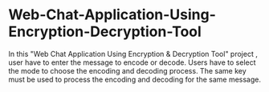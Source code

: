 # Web-Chat-Application-Using-Encryption-Decryption-Tool
In this "Web Chat Application Using Encryption &amp; Decryption Tool" project , user have to enter the message to encode or decode. Users have to select the mode to choose the encoding and decoding process. The same key must be used to process the encoding and decoding for the same message.
